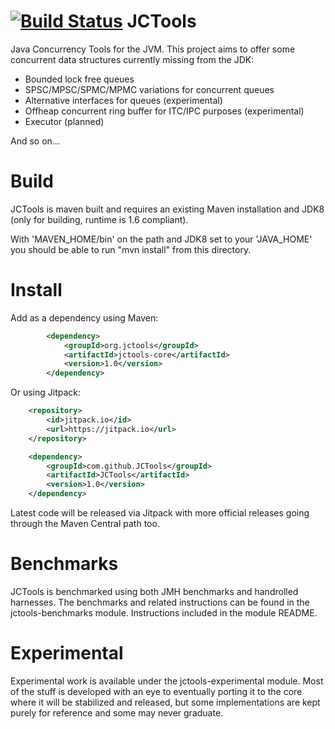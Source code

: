 [![Build Status](https://travis-ci.org/JCTools/JCTools.svg?branch=master)](https://travis-ci.org/JCTools/JCTools)
JCTools
==========

Java Concurrency Tools for the JVM. This project aims to offer some concurrent data structures currently missing from
the JDK:
- Bounded lock free queues
- SPSC/MPSC/SPMC/MPMC variations for concurrent queues
- Alternative interfaces for queues (experimental)
- Offheap concurrent ring buffer for ITC/IPC purposes (experimental)
- Executor (planned)

And so on...

Build
==========
JCTools is maven built and requires an existing Maven installation and JDK8 (only for building, runtime is 1.6 compliant).

With 'MAVEN_HOME/bin' on the path and JDK8 set to your 'JAVA_HOME' you should be able to run "mvn install" from this
directory.

Install
==========

Add as a dependency using Maven:
```xml
        <dependency>
            <groupId>org.jctools</groupId>
            <artifactId>jctools-core</artifactId>
            <version>1.0</version>
        </dependency>
```
Or using Jitpack:
```xml
	<repository>
	    <id>jitpack.io</id>
	    <url>https://jitpack.io</url>
	</repository>
```
```xml
	<dependency>
	    <groupId>com.github.JCTools</groupId>
	    <artifactId>JCTools</artifactId>
	    <version>1.0</version>
	</dependency>
```
Latest code will be released via Jitpack with more official releases going through the Maven Central path too.

Benchmarks
==========
JCTools is benchmarked using both JMH benchmarks and handrolled harnesses. The benchmarks and related instructions can be
found in the jctools-benchmarks module. Instructions included in the module README.

Experimental
==========
Experimental work is available under the jctools-experimental module. Most of the stuff is developed with an eye to eventually
porting it to the core where it will be stabilized and released, but some implementations are kept purely for reference and
some may never graduate.


